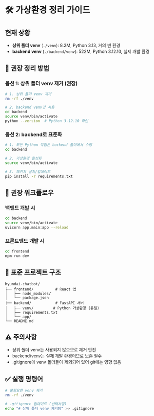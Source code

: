 # 🛠 가상환경 정리 가이드

## 현재 상황
- **상위 폴더 venv** (`./venv`): 8.2M, Python 3.13, 거의 빈 환경
- **backend venv** (`./backend/venv`): 522M, Python 3.12.10, 실제 개발 환경

## 🎯 권장 정리 방법

### 옵션 1: 상위 폴더 venv 제거 (권장)
```bash
# 1. 상위 폴더 venv 제거
rm -rf ./venv

# 2. backend venv만 사용
cd backend
source venv/bin/activate
python --version  # Python 3.12.10 확인
```

### 옵션 2: backend로 표준화
```bash
# 1. 모든 Python 작업은 backend 폴더에서 수행
cd backend

# 2. 가상환경 활성화
source venv/bin/activate

# 3. 패키지 설치/업데이트
pip install -r requirements.txt
```

## 🚀 권장 워크플로우

### 백엔드 개발 시
```bash
cd backend
source venv/bin/activate
uvicorn app.main:app --reload
```

### 프론트엔드 개발 시
```bash
cd frontend
npm run dev
```

## 📁 표준 프로젝트 구조
```
hyundai-chatbot/
├── frontend/          # React 앱
│   ├── node_modules/
│   └── package.json
├── backend/           # FastAPI 서버
│   ├── venv/         # Python 가상환경 (유일)
│   ├── requirements.txt
│   └── app/
└── README.md
```

## ⚠️ 주의사항
- 상위 폴더 venv는 사용되지 않으므로 제거 안전
- backend/venv는 실제 개발 환경이므로 보존 필수
- .gitignore에 venv 폴더들이 제외되어 있어 git에는 영향 없음

## ✅ 실행 명령어
```bash
# 불필요한 venv 제거
rm -rf ./venv

# .gitignore 업데이트 (선택사항)
echo "# 상위 폴더 venv 제거됨" >> .gitignore
``` 